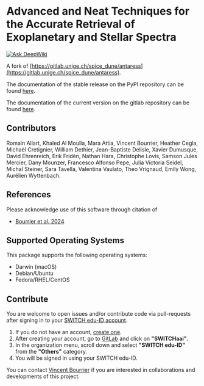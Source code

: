 # **A**dvanced and **N**eat **T**echniques for the **A**ccurate **R**etrieval of **E**xoplanetary and **S**tellar **S**pectra
[![Ask DeepWiki](https://deepwiki.com/badge.svg)](https://deepwiki.com/wangxianyu7/ANTARESS)

A fork of [https://gitlab.unige.ch/spice_dune/antaress](https://gitlab.unige.ch/spice_dune/antaress).

The documentation of the stable release on the PyPI repository can be found [here](https://obswww.unige.ch/~bourriev/antaress/doc/html/).

The documentation of the current version on the gitlab repository can be found [here](https://obswww.unige.ch/~bourriev/staging/antaress/doc/).


## Contributors
Romain Allart, Khaled Al Moulla, Mara Attia, Vincent Bourrier, Heather Cegla, Michaël Cretignier, William Dethier, Jean-Baptiste Delisle, Xavier Dumusque, David Ehrenreich, Erik Fridén, Nathan Hara, 
Christophe Lovis, Samson Jules Mercier, Dany Mounzer, Francesco Alfonso Pepe, Julia Victoria Seidel, Michal Steiner, Sara Tavella, Valentina Vaulato, Theo Vrignaud, Emily Wong, Aurélien Wyttenbach.


## References
Please acknowledge use of this software through citation of
- [Bourrier et al. 2024](https://ui.adsabs.harvard.edu/abs/2024arXiv240719012B/abstract)

## Supported Operating Systems
This package supports the following operating systems:
- Darwin (macOS)
- Debian/Ubuntu
- Fedora/RHEL/CentOS

## Contribute
You are welcome to open issues and/or contribute code via pull-requests after signing in to your [SWITCH edu-ID account](https://gitlab.unige.ch).

1. If you do not have an account, [create one](https://eduid.ch).
2. After creating your account, go to [GitLab](https://gitlab.unige.ch) and click on **"SWITCHaai"**.
3. In the organization menu, scroll down and select **"SWITCH edu-ID"** from the **"Others"** category.
4. You will be signed in using your SWITCH edu-ID.

You can contact [Vincent Bourrier](mailto:vincent.bourrier@unige.ch) if you are interested in collaborations and developments of this project. 

